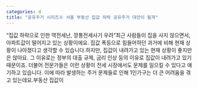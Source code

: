 ```yaml
---
categories: d
title: "공유주거 시리즈⑧ 서울 부동산 집값 하락 공유주거 대안이 될까"
---
```

“집값 하락으로 인한 역전세난, 깡통전세사기 우려”최근 사람들이 집을 사지 않으면서, 아파트값이 떨어지고 있는 상황이에요. 집값 폭등으로 힘들어하던 과거에 비해 현재 상황이 나아졌다고 생각할 수 있습니다.하지만, 집값이 내려가고 있는 현재 상황이 좋지만은 않아요. 그 이유로는 정부의 대출 규제, 금리 인상 등의 이유로 집값이 내려가고 있기 때문이죠. 더불어 전문가들은 이런 상황이 전세 시장에서도 문제를 일으킬 수 있다고 얘기하고 있습니다. 이에 따라 발생하는 주거 문제들로 인해 1인가구는 더 큰 어려움을 겪고 있는데요.부동산 집값이